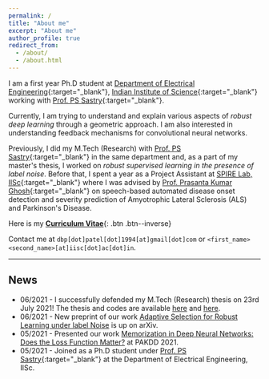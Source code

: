 ```yaml
---
permalink: /
title: "About me"
excerpt: "About me"
author_profile: true
redirect_from: 
  - /about/
  - /about.html
---
```


I am a first year Ph.D student at [Department of Electrical Engineering](http://www.ee.iisc.ac.in){:target="_blank"}, [Indian Institute of Science](https://iisc.ac.in/){:target="_blank"} working with [Prof. PS Sastry](http://www.ee.iisc.ac.in/faculty/sastry/index.php){:target="_blank"}.

Currently, I am trying to understand and explain various aspects of _robust deep learning_ through a geometric approach. I am also interested in understanding feedback mechanisms for convolutional neural networks.

Previously, I did my M.Tech (Research) with [Prof. PS Sastry](http://www.ee.iisc.ac.in/faculty/sastry/index.php){:target="_blank"} in the same department and, as a part of my master's thesis, I worked on _robust supervised learning in the presence of label noise_. Before that, I spent a year as a Project Assistant at [SPIRE Lab, IISc](https://spire.ee.iisc.ac.in/spire/index.php){:target="_blank"} where I was advised by [Prof. Prasanta Kumar Ghosh](http://www.ee.iisc.ac.in/new/people/faculty/prasantg/){:target="_blank"} on speech-based automated disease onset detection and severity prediction of Amyotrophic Lateral Sclerosis (ALS) and Parkinson's Disease.

Here is my [__Curriculum Vitae__](\files\deep-patel-cv.pdf){: .btn .btn--inverse}

Contact me at `dbp[dot]patel[dot]1994[at]gmail[dot]com` or `<first_name><second_name>[at]iisc[dot]ac[dot]in`.


----------------------------------------------------------------------------------------------------

News
---
* 06/2021 - I successfully defended my M.Tech (Research) thesis on 23rd July 2021! The thesis and codes are available [here](https://dbp1994.github.io/files/deep-patel-iisc-masters-thesis.pdf) and [here](https://github.com/dbp1994/masters_thesis_codes).
* 06/2021 - New preprint of our work [Adaptive Selection for Robust Learning under label Noise](https://arxiv.org/abs/2106.15292) is up on arXiv.
* 05/2021 - Presented our work [Memorization in Deep Neural Networks: Does the Loss Function Matter?](https://link.springer.com/chapter/10.1007/978-3-030-75765-6_11) at PAKDD 2021.
* 05/2021 - Joined as a Ph.D student under [Prof. PS Sastry](http://www.ee.iisc.ac.in/faculty/sastry/index.php){:target="_blank"} at the Department of Electrical Engineering, IISc.
